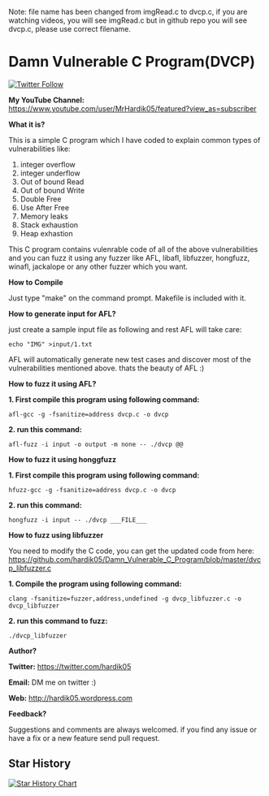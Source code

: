 Note: file name has been changed from imgRead.c to dvcp.c, if you are watching videos, you will see imgRead.c but in github repo you will see dvcp.c, please use correct filename.

# Damn Vulnerable C Program(DVCP)

[![Twitter Follow](https://img.shields.io/twitter/follow/hardik05?style=social)](https://twitter.com/hardik05)

**My YouTube Channel:** https://www.youtube.com/user/MrHardik05/featured?view_as=subscriber

**What it is?**

This is a simple C program which I have coded to explain common types of vulnerabilities like:
1. integer overflow
2. integer underflow
3. Out of bound Read
4. Out of bound Write
5. Double Free
6. Use After Free
7. Memory leaks
8. Stack exhaustion
9. Heap exhastion

This C program contains vulenrable code of all of the above vulnerabilities and you can fuzz it using any fuzzer like AFL, libafl, libfuzzer, hongfuzz, winafl, jackalope or any other fuzzer which you want.

**How to Compile**

Just type "make" on the command prompt. Makefile is included with it.

**How to generate input for AFL?**

just create a sample input file as following and rest AFL will take care:

`echo "IMG" >input/1.txt`

AFL will automatically generate new test cases and discover most of the vulnerabilities mentioned above. thats the beauty of AFL :)

**How to fuzz it using AFL?**

**1. First compile this program using following command:**

`afl-gcc -g -fsanitize=address dvcp.c -o dvcp`

**2. run this command:**

`afl-fuzz -i input -o output -m none -- ./dvcp @@`

**How to fuzz it using honggfuzz**

**1. First compile this program using following command:**

`hfuzz-gcc -g -fsanitize=address dvcp.c -o dvcp`

**2. run this command:**

`hongfuzz -i input -- ./dvcp ___FILE___`

**How to fuzz using libfuzzer**

You need to modify the C code, you can get the updated code from here: https://github.com/hardik05/Damn_Vulnerable_C_Program/blob/master/dvcp_libfuzzer.c

**1. Compile the program using following command:**

`clang -fsanitize=fuzzer,address,undefined -g dvcp_libfuzzer.c -o dvcp_libfuzzer`

**2. run this command to fuzz:**

`./dvcp_libfuzzer`

**Author?**

**Twitter:** https://twitter.com/hardik05

**Email:** DM me on twitter :)

**Web:** http://hardik05.wordpress.com

**Feedback?**

Suggestions and comments are always welcomed. if you find any issue or have a fix or a new feature send pull request.

## Star History

[![Star History Chart](https://api.star-history.com/svg?repos=hardik05/Damn_Vulnerable_C_Program&type=Date)](https://star-history.com/#hardik05/Damn_Vulnerable_C_Program&Date)
